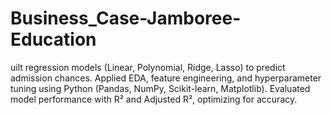 # Business_Case-Jamboree-Education
uilt regression models (Linear, Polynomial, Ridge, Lasso) to predict admission chances. Applied EDA, feature engineering, and hyperparameter tuning using Python (Pandas, NumPy, Scikit-learn, Matplotlib). Evaluated model performance with R² and Adjusted R², optimizing for accuracy.
